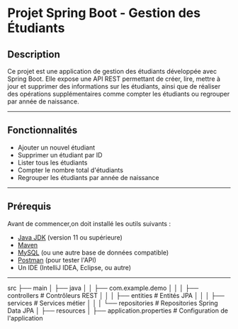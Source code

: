 # Projet Spring Boot - Gestion des Étudiants

## Description
Ce projet est une application de gestion des étudiants développée avec Spring Boot. Elle expose une API REST permettant de créer, lire, mettre à jour et supprimer des informations sur les étudiants, ainsi que de réaliser des opérations supplémentaires comme compter les étudiants ou regrouper par année de naissance.

---

## Fonctionnalités
- Ajouter un nouvel étudiant
- Supprimer un étudiant par ID
- Lister tous les étudiants
- Compter le nombre total d'étudiants
- Regrouper les étudiants par année de naissance

---

## Prérequis
Avant de commencer,on doit installé les outils suivants :
- [Java JDK](https://www.oracle.com/java/technologies/javase-jdk11-downloads.html) (version 11 ou supérieure)
- [Maven](https://maven.apache.org/)
- [MySQL](https://www.mysql.com/) (ou une autre base de données compatible)
- [Postman](https://www.postman.com/) (pour tester l'API)
- Un IDE (IntelliJ IDEA, Eclipse, ou autre)

---

src
├── main
│   ├── java
│   │   ├── com.example.demo
│   │   │   ├── controllers    # Contrôleurs REST
│   │   │   ├── entities       # Entités JPA
│   │   │   ├── services       # Services métier
│   │   │   └── repositories   # Repositories Spring Data JPA
│   ├── resources
│       ├── application.properties  # Configuration de l'application



